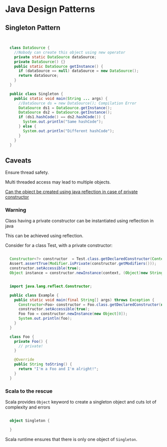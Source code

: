 # Java Design Patterns

## Singleton Pattern

```java


  class DataSource {
    //Nobody can create this object using new operator
    private static DataSource dataSource;
    private DataSource() {}
    public static DataSource getInstance() {
      if (dataSource == null) dataSource = new DataSource();
      return dataSource;
    }
  }

```


```java
  public class Singleton {
    public static void main(String ... args) {
      //DataSource ds = new DataSource(); Compilation Error
      DataSource ds1 = DataSource.getInstance();
      DataSource ds2 = DataSource.getInstance();
      if (ds1.hashCode() == ds2.hashCode()) {
        System.out.println("Same hashCode");
      } else {
        System.out.println("Different hashCode");
      }
    }
  }
```

## Caveats

Ensure thread safety.

Multi threaded access may lead to multiple objects.

[Can the object be created using java reflection in case of private constructor](http://stackoverflow.com/questions/2599440/how-can-i-access-a-private-constructor-of-a-class)


### Warning

Class having a private constructor can be instantiated using reflection in java

This can be achieved using reflection.

Consider for a class Test, with a private constructor:

```java

  Constructor<?> constructor  = Test.class.getDeclaredConstructor(Context.class, String[].class);
  Assert.assertTrue(Modifier.isPrivate(constructor.getModifiers()));
  constructor.setAccessible(true);
  Object instance = constructor.newInstance(context, (Object)new String[0]);

```

```java

  import java.lang.reflect.Constructor;

  public class Example {
    public static void main(final String[] args) throws Exception {
      Constructor<Foo> constructor = Foo.class.getDeclaredConstructor(new Class[0]);
      constructor.setAccessible(true);
      Foo foo = constructor.newInstance(new Object[0]);
      System.out.println(foo);
    }
  }

  class Foo {
    private Foo() {
      // private!
    }

    @Override
    public String toString() {
      return "I'm a Foo and I'm alright!";
    }
  }

```

### Scala to the rescue

Scala provides `Object` keyword to create a singleton object and cuts lot of complexity and errors

```scala

  object Singleton {

  }

```

Scala runtime ensures that there is only one object of `Singleton`.
